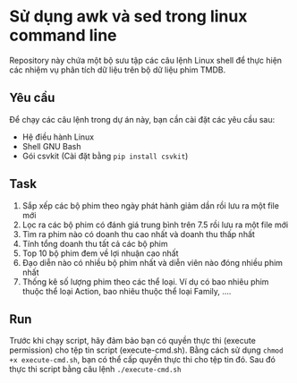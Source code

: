 # Sử dụng awk và sed trong linux command line
Repository này chứa một bộ sưu tập các câu lệnh Linux shell để thực hiện các nhiệm vụ phân tích dữ liệu trên bộ dữ liệu phim TMDB.

## Yêu cầu

Để chạy các câu lệnh trong dự án này, bạn cần cài đặt các yêu cầu sau:

- Hệ điều hành Linux
- Shell GNU Bash
- Gói csvkit (Cài đặt bằng `pip install csvkit`)
## Task
1. Sắp xếp các bộ phim theo ngày phát hành giảm dần rồi lưu ra một file mới
2. Lọc ra các bộ phim có đánh giá trung bình trên 7.5 rồi lưu ra một file mới
3. Tìm ra phim nào có doanh thu cao nhất và doanh thu thấp nhất
4. Tính tổng doanh thu tất cả các bộ phim
5. Top 10 bộ phim đem về lợi nhuận cao nhất
6. Đạo diễn nào có nhiều bộ phim nhất và diễn viên nào đóng nhiều phim nhất
7. Thống kê số lượng phim theo các thể loại. Ví dụ có bao nhiêu phim thuộc thể loại Action, bao nhiêu thuộc thể loại Family, ….

## Run
Trước khi chạy script, hãy đảm bảo bạn có quyền thực thi (execute permission) cho tệp tin script (execute-cmd.sh). Bằng cách sử dụng `chmod +x execute-cmd.sh`, bạn có thể cấp quyền thực thi cho tệp tin đó.
Sau đó thực thi script bằng câu lệnh `./execute-cmd.sh`

